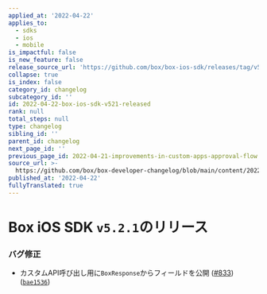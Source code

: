 ```yaml
---
applied_at: '2022-04-22'
applies_to:
  - sdks
  - ios
  - mobile
is_impactful: false
is_new_feature: false
release_source_url: 'https://github.com/box/box-ios-sdk/releases/tag/v5.2.1'
collapse: true
is_index: false
category_id: changelog
subcategory_id: ''
id: 2022-04-22-box-ios-sdk-v521-released
rank: null
total_steps: null
type: changelog
sibling_id: ''
parent_id: changelog
next_page_id: ''
previous_page_id: 2022-04-21-improvements-in-custom-apps-approval-flow
source_url: >-
  https://github.com/box/box-developer-changelog/blob/main/content/2022/04-22-box-ios-sdk-v521-released.md
published_at: '2022-04-22'
fullyTranslated: true
---
```

# Box iOS SDK `v5.2.1`のリリース

### バグ修正

* カスタムAPI呼び出し用に`BoxResponse`からフィールドを公開 ([#833][1]) ([`bae1536`][2])

[1]: https://github.com/box/box-ios-sdk/issues/833

[2]: https://github.com/box/box-ios-sdk/commit/bae1536236a22de198281012b0ee43c84b0e3485
